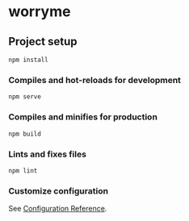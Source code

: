 # worryme

## Project setup
```
npm install
```

### Compiles and hot-reloads for development
```
npm serve
```

### Compiles and minifies for production
```
npm build
```

### Lints and fixes files
```
npm lint
```

### Customize configuration
See [Configuration Reference](https://cli.vuejs.org/config/).
